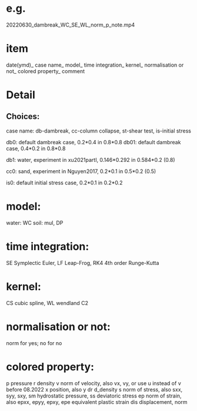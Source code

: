 # e.g.
20220630_dambreak_WC_SE_WL_norm_p_note.mp4

# item
date(ymd)_
case name_
model_
time integration_
kernel_
normalisation or not_
colored property_
comment

# Detail
## Choices:
case name:
db-dambreak, cc-column collapse, st-shear test, is-initial stress

db0: default dambreak case, 0.2\*0.4 in 0.8\*0.8
db01: default dambreak case, 0.4\*0.2 in 0.8\*0.8

db1: water, experiment in xu2021partI, 0.146\*0.292 in 0.584\*0.2 (0.8)

cc0: sand, experiment in Nguyen2017, 0.2\*0.1 in 0.5\*0.2 (0.5)

is0: default initial stress case, 0.2\*0.1 in 0.2\*0.2

# model:
water: WC
soil: muI, DP

# time integration:
SE Symplectic Euler, LF Leap-Frog, RK4 4th order Runge-Kutta

# kernel:
CS cubic spline, WL wendland C2

# normalisation or not:
norm for yes; no for no

# colored property:
p pressure
r density
v norm of velocity, also vx, vy, or use u instead of v before 08.2022
x position, also y
dr d_density
s norm of stress, also sxx, syy, sxy, sm hydrostatic pressure, ss deviatoric stress
ep norm of strain, also epxx, epyy, epxy, epe equivalent plastic strain
dis displacement, norm




